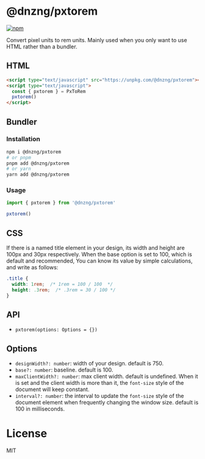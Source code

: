 # @dnzng/pxtorem

[![npm](https://img.shields.io/npm/v/@dnzng/pxtorem.svg)](https://www.npmjs.com/package/@dnzng/pxtorem)

Convert pixel units to rem units. Mainly used when you only want to use HTML rather than a bundler.

## HTML

```html
<script type="text/javascript" src="https://unpkg.com/@dnzng/pxtorem"></script>
<script type="text/javascript">
  const { pxtorem } = PxToRem
  pxtorem()
</script>
```

## Bundler

### Installation

```bash
npm i @dnzng/pxtorem
# or pnpm
pnpm add @dnzng/pxtorem
# or yarn
yarn add @dnzng/pxtorem
```

### Usage

```js
import { pxtorem } from '@dnzng/pxtorem'

pxtorem()
```

## CSS

If there is a named title element in your design, its width and height are 100px and 30px respectively. When the base option is set to 100, which is default and recommended, You can know its value by simple calculations, and write as follows:

```css
.title {
  width: 1rem;  /* 1rem = 100 / 100  */
  height: .3rem;  /* .3rem = 30 / 100 */
}
```

## API

- `pxtorem(options: Options = {})`

## Options

- `designWidth?: number`: width of your design. default is 750.
- `base?: number`: baseline. default is 100.
- `maxClientWidth?: number`: max client width. default is undefined. When it is set and the client width is more than it, the `font-size` style of the document will keep constant.
- `interval?: number`: the interval to update the `font-size` style of the document element when frequently changing the window size. default is 100 in milliseconds.

# License

MIT
